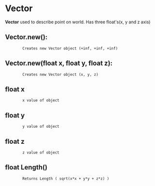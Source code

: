 
# Vector

 **Vector** used to describe point on world. Has three float's(x, y and z axis)

## Vector.new(): 
      
			Creates new Vector object (+inf, +inf, +inf)
			

## Vector.new(float x, float y, float z): 
      
			Creates new Vector object (x, y, z)
			
## float x

			x value of object
					
## float y 

			y value of object
			
## float z 

			z value of object
			
## float Length()

			Returns Length ( sqrt(x*x + y*y + z*z) )
